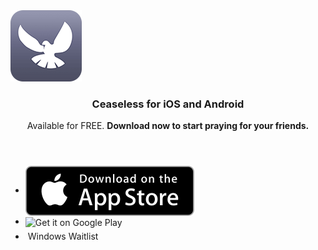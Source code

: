 <section id="download" class="box">
  <span class="image left">
    <img src="images/iphone/appicon_rounded.png"/><br/>
  </span>
  <header>
  <h3>Ceaseless for iOS and Android</h3>
  <p>Available for FREE. <strong>Download now to start praying for your friends.</strong></p>
  </header>
  <ul class="download-buttons">
    <li>
      <a style="text-decoration:none" href="https://itunes.apple.com/us/app/ceaseless/id973610764?mt=8">
        <img class="fit" style="vertical-align: middle" src="images/appstore/Download_on_the_App_Store_Badge_US-UK_135x40.svg"/>
      </a>
    </li>
    <li>
      <a style="text-decoration:none" href="https://play.google.com/store/apps/details?id=org.theotech.ceaselessandroid&hl=en&utm_source=global_co&utm_medium=prtnr&utm_content=Mar2515&utm_campaign=PartBadge&pcampaignid=MKT-Other-global-all-co-prtnr-py-PartBadge-Mar2515-1"><img class="fit" style="vertical-align:middle; height:60px" alt="Get it on Google Play" src="https://play.google.com/intl/en_us/badges/images/generic/en-play-badge.png" /></a>
      </a>
    </li>
    <li>
      <a style="text-decoration:none" href="windows_waitlist.html" style="border-radius:6px;background-color:black;height:40px;vertical-align:middle;padding:0 10px;" class="button">
        <i class="fa fa-windows" style="font-size:20px;"></i>&nbsp;Windows Waitlist
      </a>
    </li>
  </ul>
</section>
